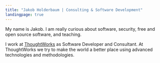 ```yaml
---
title: "Jakob Holderbaum | Consulting & Software Development"
landingpage: true
---
```


My name is Jakob.
I am really curious about
software,
security,
free and open source software,
and teaching.

I work at [ThoughtWorks][thought]
as Software Developer and Consultant.
At ThoughtWorks we try
to make the world a better place
using advanced
technologies and methodologies.

[thought]: https://www.thoughtworks.com/
